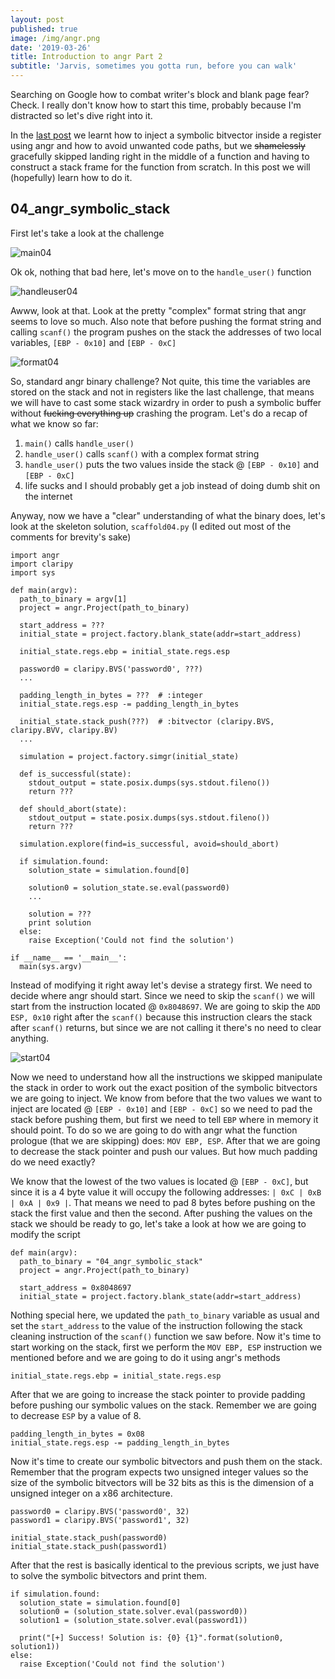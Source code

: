 ```yaml
---
layout: post
published: true
image: /img/angr.png
date: '2019-03-26'
title: Introduction to angr Part 2
subtitle: 'Jarvis, sometimes you gotta run, before you can walk'
---
```

Searching on Google how to combat writer's block and blank page fear? Check. I really don't know how to start this time, probably because I'm distracted so let's dive right into it.

In the [last post](https://blog.notso.pro/2019-03-25-angr-introduction-part1/) we learnt how to inject a symbolic bitvector inside a register using angr and how to avoid unwanted code paths, but we ~~shamelessly~~ gracefully skipped landing right in the middle of a function and having to construct a stack frame for the function from scratch. In this post we will (hopefully) learn how to do it.

## 04_angr_symbolic_stack
First let's take a look at the challenge

![main04]({{site.baseurl}}/img/main04.png)

Ok ok, nothing that bad here, let's move on to the `handle_user()` function

![handleuser04]({{site.baseurl}}/img/handleuser04.png)

Awww, look at that. Look at the pretty "complex" format string that angr seems to love so much. Also note that before pushing the format string and calling `scanf()` the program pushes on the stack the addresses of two local variables, `[EBP - 0x10]` and `[EBP - 0xC]`

![format04]({{site.baseurl}}/img/format04.png)

So, standard angr binary challenge? Not quite, this time the variables are stored on the stack and not in registers like the last challenge, that means we will have to cast some stack wizardry in order to push a symbolic buffer without ~~fucking everything up~~ crashing the program. Let's do a recap of what we know so far:
1. `main()` calls `handle_user()`
2. `handle_user()` calls `scanf()` with a complex format string
3. `handle_user()` puts the two values inside the stack @ `[EBP - 0x10]` and `[EBP - 0xC]`
4. life sucks and I should probably get a job instead of doing dumb shit on the internet

Anyway, now we have a "clear" understanding of what the binary does, let's look at the skeleton solution, `scaffold04.py` (I edited out most of the comments for brevity's sake)

```
import angr
import claripy
import sys

def main(argv):
  path_to_binary = argv[1]
  project = angr.Project(path_to_binary)

  start_address = ???
  initial_state = project.factory.blank_state(addr=start_address)
  
  initial_state.regs.ebp = initial_state.regs.esp

  password0 = claripy.BVS('password0', ???)
  ...

  padding_length_in_bytes = ???  # :integer
  initial_state.regs.esp -= padding_length_in_bytes

  initial_state.stack_push(???)  # :bitvector (claripy.BVS, claripy.BVV, claripy.BV)
  ...

  simulation = project.factory.simgr(initial_state)

  def is_successful(state):
    stdout_output = state.posix.dumps(sys.stdout.fileno())
    return ???

  def should_abort(state):
    stdout_output = state.posix.dumps(sys.stdout.fileno())
    return ???

  simulation.explore(find=is_successful, avoid=should_abort)

  if simulation.found:
    solution_state = simulation.found[0]

    solution0 = solution_state.se.eval(password0)
    ...

    solution = ???
    print solution
  else:
    raise Exception('Could not find the solution')

if __name__ == '__main__':
  main(sys.argv)
```

Instead of modifying it right away let's devise a strategy first. We need to decide where angr should start. Since we need to skip the `scanf()` we will start from the instruction located @ `0x8048697`. We are going to skip the `ADD ESP, 0x10` right after the `scanf()` because this instruction clears the stack after `scanf()` returns, but since we are not calling it there's no need to clear anything.

![start04]({{site.baseurl}}/img/start04.png)

Now we need to understand how all the instructions we skipped manipulate the stack in order to work out the exact position of the symbolic bitvectors we are going to inject. We know from before that the two values we want to inject are located @ `[EBP - 0x10]` and `[EBP - 0xC]` so we need to pad the stack before pushing them, but first we need to tell `EBP` where in memory it should point. To do so we are going to do with angr what the function prologue (that we are skipping) does: `MOV EBP, ESP`. After that we are going to decrease the stack pointer and push our values. But how much padding do we need exactly?

We know that the lowest of the two values is located @ `[EBP - 0xC]`, but since it is a 4 byte value it will occupy the following addresses: `| 0xC | 0xB | 0xA | 0x9 |`. That means we need to pad 8 bytes before pushing on the stack the first value and then the second. After pushing the values on the stack we should be ready to go, let's take a look at how we are going to modify the script

```
def main(argv):
  path_to_binary = "04_angr_symbolic_stack"
  project = angr.Project(path_to_binary)

  start_address = 0x8048697
  initial_state = project.factory.blank_state(addr=start_address)
```
Nothing special here, we updated the `path_to_binary` variable as usual and set the `start_address` to the value of the instruction following the stack cleaning instruction of the `scanf()` function we saw before. Now it's time to start working on the stack, first we perform the `MOV EBP, ESP` instruction we mentioned before and we are going to do it using angr's methods

```
initial_state.regs.ebp = initial_state.regs.esp
```

After that we are going to increase the stack pointer to provide padding before pushing our symbolic values on the stack. Remember we are going to decrease `ESP` by a value of 8.

```
padding_length_in_bytes = 0x08
initial_state.regs.esp -= padding_length_in_bytes
```
Now it's time to create our symbolic bitvectors and push them on the stack. Remember that the program expects two unsigned integer values so the size of the symbolic bitvectors will be 32 bits as this is the dimension of a unsigned integer on a x86 architecture. 

```
password0 = claripy.BVS('password0', 32)
password1 = claripy.BVS('password1', 32)

initial_state.stack_push(password0) 
initial_state.stack_push(password1)
```

After that the rest is basically identical to the previous scripts, we just have to solve the symbolic bitvectors and print them.

```
if simulation.found:
  solution_state = simulation.found[0]
  solution0 = (solution_state.solver.eval(password0))
  solution1 = (solution_state.solver.eval(password1))

  print("[+] Success! Solution is: {0} {1}".format(solution0, solution1))
else:
  raise Exception('Could not find the solution')
```